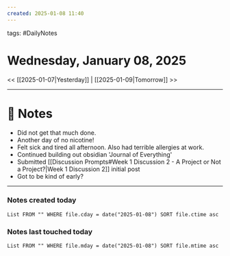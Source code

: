 ```yaml
---
created: 2025-01-08 11:40
---
```

tags: #DailyNotes

# Wednesday, January 08, 2025

<< [[2025-01-07|Yesterday]] | [[2025-01-09|Tomorrow]] >>

---
# 📝 Notes
- Did not get that much done.
- Another day of no nicotine!
- Felt sick and tired all afternoon. Also had terrible allergies at work.
- Continued building out obsidian 'Journal of Everything'
- Submitted [[Discussion Prompts#Week 1 Discussion 2 - A Project or Not a Project?|Week 1 Discussion 2]] initial post
- Got to be kind of early?

---
### Notes created today
```dataview
List FROM "" WHERE file.cday = date("2025-01-08") SORT file.ctime asc
```

### Notes last touched today
```dataview
List FROM "" WHERE file.mday = date("2025-01-08") SORT file.mtime asc
```